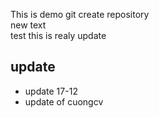 This is demo git create repository<br>
new text<br> <!--this is endline--> 
test this is realy update

## update
- update 17-12
- update of cuongcv